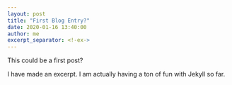 ```yaml
---
layout: post
title: "First Blog Entry?"
date: 2020-01-16 13:40:00
author: me
excerpt_separator: <!-ex->
---
```


This could be a first post? 
<!--more-->
I have made an excerpt. I am actually having a ton of fun with Jekyll so far.
